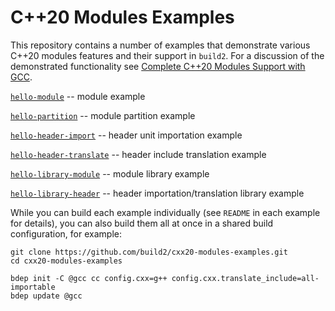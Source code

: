 # C++20 Modules Examples

This repository contains a number of examples that demonstrate various C++20
modules features and their support in `build2`. For a discussion of the
demonstrated functionality see [Complete C++20 Modules Support with
GCC](https://build2.org/blog/build2-cxx20-modules-gcc.xhtml).

[`hello-module`][hello-module]                     -- module example

[`hello-partition`][hello-partition]               -- module partition example

[`hello-header-import`][hello-header-import]       -- header unit importation example

[`hello-header-translate`][hello-header-translate] -- header include translation example

[`hello-library-module`][hello-library-module]     -- module library example

[`hello-library-header`][hello-library-header]     -- header importation/translation library example

[hello-module]:           https://github.com/build2/cxx20-modules-examples/tree/master/hello-module
[hello-partition]:        https://github.com/build2/cxx20-modules-examples/tree/master/hello-partition
[hello-header-import]:    https://github.com/build2/cxx20-modules-examples/tree/master/hello-header-import
[hello-header-translate]: https://github.com/build2/cxx20-modules-examples/tree/master/hello-header-translate
[hello-library-module]:   https://github.com/build2/cxx20-modules-examples/tree/master/hello-library-module
[hello-library-header]:   https://github.com/build2/cxx20-modules-examples/tree/master/hello-library-header

While you can build each example individually (see `README` in each example
for details), you can also build them all at once in a shared build
configuration, for example:

```
git clone https://github.com/build2/cxx20-modules-examples.git
cd cxx20-modules-examples

bdep init -C @gcc cc config.cxx=g++ config.cxx.translate_include=all-importable
bdep update @gcc
```
